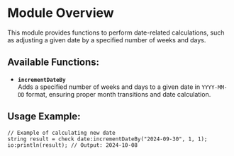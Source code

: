 # Module Overview

This module provides functions to perform date-related calculations, such as adjusting a given date by a specified number of weeks and days.

## Available Functions:

- **`incrementDateBy`**  
    Adds a specified number of weeks and days to a given date in `YYYY-MM-DD` format, ensuring proper month transitions and date calculation.

## Usage Example:

```ballerina
// Example of calculating new date
string result = check date:incrementDateBy("2024-09-30", 1, 1);
io:println(result); // Output: 2024-10-08
